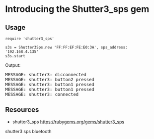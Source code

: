 # Introducing the Shutter3_sps gem

## Usage

    require 'shutter3_sps'

    s3s = Shutter3Sps.new 'FF:FF:EF:FE:E0:3A', sps_address: '192.168.4.135'
    s3s.start

Output:

<pre>
MESSAGE: shutter3: dicconnected
MESSAGE: shutter3: button2 pressed
MESSAGE: shutter3: button1 pressed
MESSAGE: shutter3: button1 pressed
MESSAGE: shutter3: connected
</pre>

## Resources

* shutter3_sps https://rubygems.org/gems/shutter3_sps

shutter3 sps bluetooth
